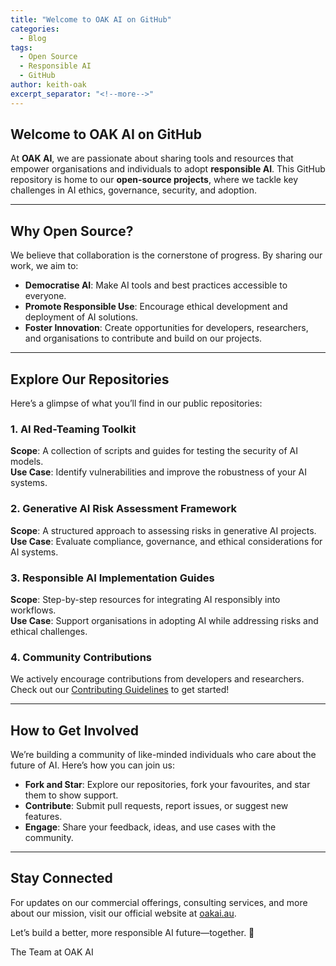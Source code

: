 ```yaml
---
title: "Welcome to OAK AI on GitHub"
categories:
  - Blog
tags:
  - Open Source
  - Responsible AI
  - GitHub
author: keith-oak
excerpt_separator: "<!--more-->"
---
```


## Welcome to OAK AI on GitHub  

At **OAK AI**, we are passionate about sharing tools and resources that empower organisations and individuals to adopt **responsible AI**. This GitHub repository is home to our **open-source projects**, where we tackle key challenges in AI ethics, governance, security, and adoption.  

<!--more-->

---

## Why Open Source?  

We believe that collaboration is the cornerstone of progress. By sharing our work, we aim to:

- **Democratise AI**: Make AI tools and best practices accessible to everyone.
- **Promote Responsible Use**: Encourage ethical development and deployment of AI solutions.
- **Foster Innovation**: Create opportunities for developers, researchers, and organisations to contribute and build on our projects.

---

## Explore Our Repositories  

Here’s a glimpse of what you’ll find in our public repositories:  

### **1. AI Red-Teaming Toolkit**  

**Scope**: A collection of scripts and guides for testing the security of AI models.  
**Use Case**: Identify vulnerabilities and improve the robustness of your AI systems.  

### **2. Generative AI Risk Assessment Framework**  

**Scope**: A structured approach to assessing risks in generative AI projects.  
**Use Case**: Evaluate compliance, governance, and ethical considerations for AI systems.  

### **3. Responsible AI Implementation Guides**  

**Scope**: Step-by-step resources for integrating AI responsibly into workflows.  
**Use Case**: Support organisations in adopting AI while addressing risks and ethical challenges.  

### **4. Community Contributions**  

We actively encourage contributions from developers and researchers. Check out our [Contributing Guidelines](https://github.com/OAK-AI-Public/contributing.md) to get started!

---

## How to Get Involved  

We’re building a community of like-minded individuals who care about the future of AI. Here’s how you can join us:  

- **Fork and Star**: Explore our repositories, fork your favourites, and star them to show support.  
- **Contribute**: Submit pull requests, report issues, or suggest new features.  
- **Engage**: Share your feedback, ideas, and use cases with the community.  

---

## Stay Connected  

For updates on our commercial offerings, consulting services, and more about our mission, visit our official website at [oakai.au](https://oakai.au).  

Let’s build a better, more responsible AI future—together. 🌟  

The Team at OAK AI
